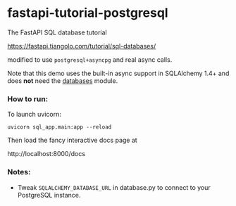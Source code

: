 # fastapi-tutorial-postgresql 

The FastAPI SQL database tutorial 

https://fastapi.tiangolo.com/tutorial/sql-databases/

modified to use `postgresql+asyncpg` and real async calls.  

Note that this demo uses the built-in async support in SQLAlchemy 1.4+ and does **not** need the [databases](https://pypi.org/project/databases/) module. 

### How to run:

To launch uvicorn: 

```
uvicorn sql_app.main:app --reload
```

Then load the fancy interactive docs page at  
  
http://localhost:8000/docs

### Notes:

- Tweak `SQLALCHEMY_DATABASE_URL` in database.py to connect
to your PostgreSQL instance.
